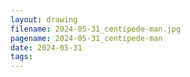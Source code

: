 ```yaml
---
layout: drawing
filename: 2024-05-31_centipede-man.jpg
pagename: 2024-05-31_centipede-man
date: 2024-05-31
tags:
---
```

